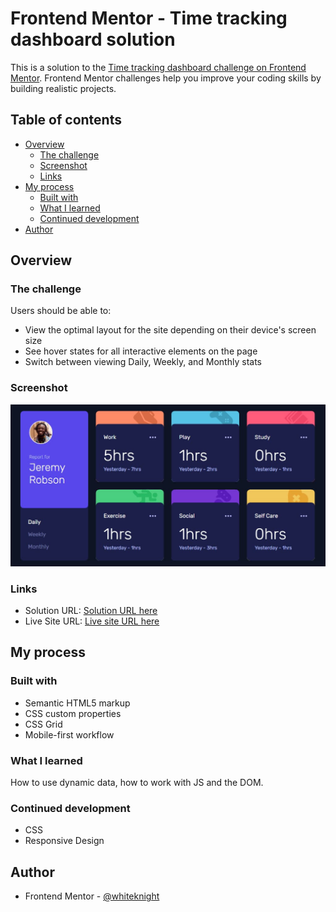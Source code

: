 # Frontend Mentor - Time tracking dashboard solution

This is a solution to the [Time tracking dashboard challenge on Frontend Mentor](https://www.frontendmentor.io/challenges/time-tracking-dashboard-UIQ7167Jw). Frontend Mentor challenges help you improve your coding skills by building realistic projects.

## Table of contents

- [Overview](#overview)
  - [The challenge](#the-challenge)
  - [Screenshot](#screenshot)
  - [Links](#links)
- [My process](#my-process)
  - [Built with](#built-with)
  - [What I learned](#what-i-learned)
  - [Continued development](#continued-development)
- [Author](#author)

## Overview

### The challenge

Users should be able to:

- View the optimal layout for the site depending on their device's screen size
- See hover states for all interactive elements on the page
- Switch between viewing Daily, Weekly, and Monthly stats

### Screenshot

![](./images/preview.jpg)

### Links

- Solution URL: [Solution URL here](https://github.com/whiteknight-dev/Time-Tracking-Dashboard-FM)
- Live Site URL: [Live site URL here](https://whiteknight-dev.github.io/Time-Tracking-Dashboard-FM/)

## My process

### Built with

- Semantic HTML5 markup
- CSS custom properties
- CSS Grid
- Mobile-first workflow

### What I learned

How to use dynamic data, how to work with JS and the DOM.

### Continued development

- CSS
- Responsive Design

## Author

- Frontend Mentor - [@whiteknight](https://www.frontendmentor.io/profile/whiteknight-dev)

